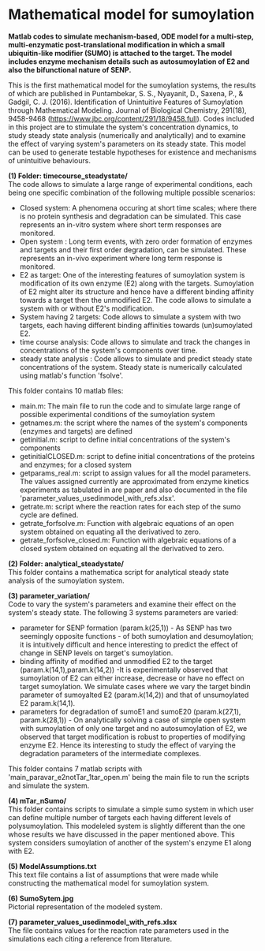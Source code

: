 # <b>Mathematical model for sumoylation</b>
<b>Matlab codes to simulate mechanism-based, ODE model for a multi-step, multi-enzymatic post-translational modification in which a small ubiquitin-like modifier (SUMO) is attached to the target. The model includes enzyme mechanism details such as autosumoylation of E2 and also the bifunctional nature of SENP.</b>

This is the first mathematical model for the sumoylation systems, the results of which are published in Puntambekar, S. S., Nyayanit, D., Saxena, P., & Gadgil, C. J. (2016). Identification of Unintuitive Features of Sumoylation through Mathematical Modeling. Journal of Biological Chemistry, 291(18), 9458-9468 (https://www.jbc.org/content/291/18/9458.full).
Codes included in this project are to stimulate the system's concentration dynamics, to study steady state analysis (numerically and analytically) and to examine the effect of varying system's parameters on its steady state. 
This model can be used to generate testable hypotheses for existence and mechanisms of unintuitive behaviours.

<b>(1) Folder: timecourse_steadystate/ </b>    
The code allows to simulate a large range of experimental conditions, each being one specific combination of the following multiple possible scenarios: 
- Closed system: A phenomena occuring at short time scales; where there is no protein synthesis and degradation can be simulated. This case represents an in-vitro system where short term responses are monitored.
- Open system : Long term events, with zero order formation of enzymes and targets and their first order degradation, can be simulated. These represents an in-vivo experiment where long term response is monitored.
- E2 as target: One of the interesting features of sumoylation system is modification of its own enzyme (E2) along with the targets. Sumoylation of E2 might alter its structure and hence have a different binding affinity towards a target then the unmodified E2. The code allows to simulate a system with or without E2's modification.
- System having 2 targets: Code allows to simulate a system with two targets, each having different binding affinities towards (un)sumoylated E2.
- time course analysis: Code allows to simulate and track the changes in concentrations of the system's components over time. 
- steady state analysis : Code allows to simulate and predict steady state concentrations of the system. Steady state is numerically calculated using matlab's function 'fsolve'.

This folder contains 10 matlab files:
- main.m: The main file to run the code and to simulate large range of possible experimental conditions of the sumoylation system
- getnames.m: the script where the names of the system's components (enzymes and targets) are defined
- getinitial.m: script to define initial concentrations of the system's components
- getinitialCLOSED.m: script to define initial concentrations of the proteins and enzymes; for a closed system
- getparams_real.m: script to assign values for all the model parameters. The values assigned currently are approximated from enzyme kinetics experiments as tabulated in are paper and also documented in the file 'parameter_values_usedinmodel_with_refs.xlsx'.
- getrate.m: script where the reaction rates for each step of the sumo cycle are defined. 
- getrate_forfsolve.m: Function with algebraic equations of an open system obtained on equating all the derivatived to zero.
- getrate_forfsolve_closed.m: Function with algebraic equations of a closed system obtained on equating all the derivatived to zero. 

<b>(2) Folder: analytical_steadystate/ </b>  
This folder contains a mathematica script for analytical steady state analysis of the sumoylation system.

<b>(3) parameter_variation/ </b>   
Code to vary the system's parameters and examine their effect on the system's steady state. The following 3 systems parameters are varied: 
- parameter for SENP formation  (param.k(25,1)) - As SENP has two seemingly opposite functions - of both sumoylation and desumoylation; it is intuitively difficult and hence interesting to predict the effect of change in SENP levels on target's sumoylation.
- binding affinity of modified and unmodified E2 to the target (param.k(14,1),param.k(14,2)) -It is experimentally observed that sumoylation of E2 can either increase, decrease or have no effect on target sumoylation. We simulate cases where we vary the target bindin parameter of sumoyalted E2 (param.k(14,2)) and that of unsumoylated E2 param.k(14,1).
- parameters for degradation of sumoE1 and sumoE20 (param.k(27,1), param.k(28,1))  - On analytically solving a case of simple open system with sumoylation of only one target and no autosumoylation of E2, we observed that target modification is robust to properties of modifying enzyme E2. Hence its interesting to study the effect of varying the degradation parameters of the intermediate complexes.

This folder contains 7 matlab scripts with 'main_paravar_e2notTar_1tar_open.m' being the main file to  run the scripts and simulate the system.

<b>(4) mTar_nSumo/ </b>   
This folder contains scripts to simulate a simple sumo system in which user can define multiple number of targets each having different levels of polysumoylation. This modeleled system is slightly different than the one whose results we have discussed in the paper mentioned above. This system considers sumoylation of another of the system's enzyme E1 along with E2. 

<b>(5) ModelAssumptions.txt </b>  
This text file contains a list of assumptions that were made while constructing the mathematical model for sumoylation system.

<b> (6) SumoSytem.jpg </b>  
Pictorial representation of the modeled system.

<b>(7) parameter_values_usedinmodel_with_refs.xlsx </b>   
The file contains values for the reaction rate parameters used in the simulations each citing a reference from literature.







  
 
